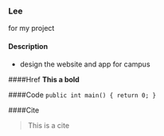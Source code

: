 ### Lee
for my project

#### Description

* design the website and app for campus

####Href
**This a bold**

####Code
` public int main()
{
  return 0;
}
`

####Cite
> This is a cite
